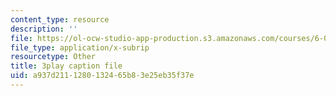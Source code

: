 ```yaml
---
content_type: resource
description: ''
file: https://ol-ocw-studio-app-production.s3.amazonaws.com/courses/6-0001-introduction-to-computer-science-and-programming-in-python-fall-2016/a937d2111280132465b83e25eb35f37e_-wz4iU2V-Yo.srt
file_type: application/x-subrip
resourcetype: Other
title: 3play caption file
uid: a937d211-1280-1324-65b8-3e25eb35f37e
---
```

